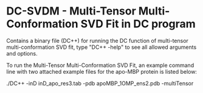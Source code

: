 # DC-SVDM - Multi-Tensor Multi-Conformation SVD Fit in DC program
Contains a binary file (DC++) for running the DC function of multi-tensor multi-conformation SVD fit, type "DC++ -help" to see all allowed arguments and options.


To run the Multi-Tensor Multi-Conformation SVD Fit, an example command line with two attached example files for the apo-MBP protein is listed below:

./DC++ -inD inD_apo_res3.tab -pdb apoMBP_1OMP_ens2.pdb -multiTensor
